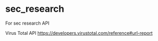# sec_research
For sec research API 

Virus Total API 
https://developers.virustotal.com/reference#url-report
